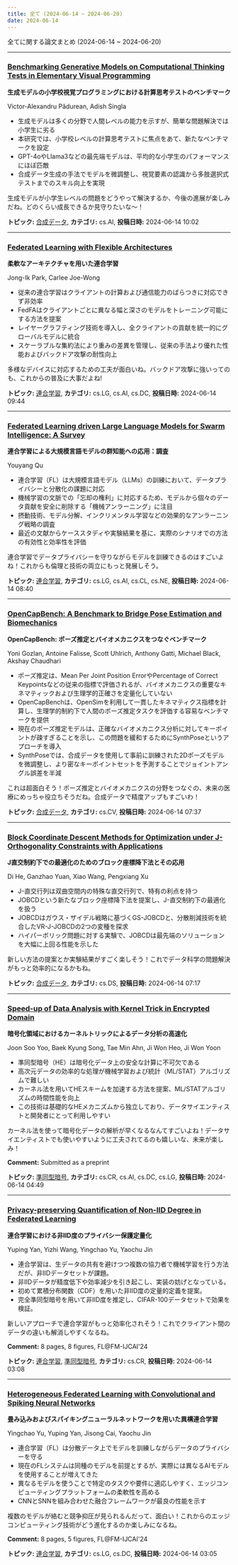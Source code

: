 ```yaml
---
title: 全て (2024-06-14 ~ 2024-06-20)
date: 2024-06-14
---
```


全てに関する論文まとめ (2024-06-14 ~ 2024-06-20)


- - -

### [Benchmarking Generative Models on Computational Thinking Tests in Elementary Visual Programming](http://arxiv.org/abs/2406.09891)

**生成モデルの小学校視覚プログラミングにおける計算思考テストのベンチマーク**

Victor-Alexandru Pădurean, Adish Singla

- 生成モデルは多くの分野で人間レベルの能力を示すが、簡単な問題解決では小学生に劣る
- 本研究では、小学校レベルの計算思考テストに焦点をあて、新たなベンチマークを設定
- GPT-4oやLlama3などの最先端モデルは、平均的な小学生のパフォーマンスにほぼ匹敵
- 合成データ生成の手法でモデルを微調整し、視覚要素の認識から多肢選択式テストまでのスキル向上を実現

生成モデルが小学生レベルの問題をどうやって解決するか、今後の進展が楽しみだね。どのくらい成長できるか見守りたいな～！



**トピック:** [合成データ](../../sd), **カテゴリ:** cs.AI, **投稿日時:** 2024-06-14 10:02


- - -

### [Federated Learning with Flexible Architectures](http://arxiv.org/abs/2406.09877)

**柔軟なアーキテクチャを用いた連合学習**

Jong-Ik Park, Carlee Joe-Wong

- 従来の連合学習はクライアントの計算および通信能力のばらつきに対応できず非効率
- FedFAはクライアントごとに異なる幅と深さのモデルをトレーニング可能にする方法を提案
- レイヤーグラフティング技術を導入し、全クライアントの貢献を統一的にグローバルモデルに統合
- スケーラブルな集約法により重みの差異を管理し、従来の手法より優れた性能およびバックドア攻撃の耐性向上

多様なデバイスに対応するための工夫が面白いね。バックドア攻撃に強いってのも、これからの普及に大事だよね!



**トピック:** [連合学習](../../fl), **カテゴリ:** cs.LG, cs.AI, cs.DC, **投稿日時:** 2024-06-14 09:44


- - -

### [Federated Learning driven Large Language Models for Swarm Intelligence: A Survey](http://arxiv.org/abs/2406.09831)

**連合学習による大規模言語モデルの群知能への応用：調査**

Youyang Qu

- 連合学習（FL）は大規模言語モデル（LLMs）の訓練において、データプライバシーと分散化の課題に対応
- 機械学習の文脈での「忘却の権利」に対応するため、モデルから個々のデータ貢献を安全に削除する「機械アンラーニング」に注目
- 摂動技術、モデル分解、インクリメンタル学習などの効果的なアンラーニング戦略の調査
- 最近の文献からケーススタディや実験結果を基に、実際のシナリオでの方法の有効性と効率性を評価

連合学習でデータプライバシーを守りながらモデルを訓練できるのはすごいよね！これからも倫理と技術の両立にもっと発展しそう。



**トピック:** [連合学習](../../fl), **カテゴリ:** cs.LG, cs.AI, cs.CL, cs.NE, **投稿日時:** 2024-06-14 08:40


- - -

### [OpenCapBench: A Benchmark to Bridge Pose Estimation and Biomechanics](http://arxiv.org/abs/2406.09788)

**OpenCapBench: ポーズ推定とバイオメカニクスをつなぐベンチマーク**

Yoni Gozlan, Antoine Falisse, Scott Uhlrich, Anthony Gatti, Michael Black, Akshay Chaudhari

- ポーズ推定は、Mean Per Joint Position ErrorやPercentage of Correct Keypointsなどの従来の指標で評価されるが、バイオメカニクスの重要なキネマティックおよび生理学的正確さを定量化していない
- OpenCapBenchは、OpenSimを利用して一貫したキネマティクス指標を計算し、生理学的制約下で人間のポーズ推定タスクを評価する容易なベンチマークを提供
- 現在のポーズ推定モデルは、正確なバイオメカニクス分析に対してキーポイントが疎すぎることを示し、この問題を緩和するためにSynthPoseというアプローチを導入
- SynthPoseでは、合成データを使用して事前に訓練された2Dポーズモデルを微調整し、より密なキーポイントセットを予測することでジョイントアングル誤差を半減

これは超面白そう！ポーズ推定とバイオメカニクスの分野をつなぐの、未来の医療にめっちゃ役立ちそうだね。合成データで精度アップもすごいわ！



**トピック:** [合成データ](../../sd), **カテゴリ:** cs.CV, **投稿日時:** 2024-06-14 07:37


- - -

### [Block Coordinate Descent Methods for Optimization under J-Orthogonality Constraints with Applications](http://arxiv.org/abs/2406.09771)

**J直交制約下での最適化のためのブロック座標降下法とその応用**

Di He, Ganzhao Yuan, Xiao Wang, Pengxiang Xu

- J-直交行列は双曲空間内の特殊な直交行列で、特有の利点を持つ
- JOBCDという新たなブロック座標降下法を提案し、J-直交制約下の最適化を扱う
- JOBCDはガウス・ザイデル戦略に基づくGS-JOBCDと、分散削減技術を統合したVR-J-JOBCDの2つの変種を探求
- ハイパーボリック問題に対する実験で、JOBCDは最先端のソリューションを大幅に上回る性能を示した

新しい方法の提案とか実験結果がすごく楽しそう！これでデータ科学の問題解決がもっと効率的になるかもね。



**トピック:** [合成データ](../../sd), **カテゴリ:** cs.DS, **投稿日時:** 2024-06-14 07:17


- - -

### [Speed-up of Data Analysis with Kernel Trick in Encrypted Domain](http://arxiv.org/abs/2406.09716)

**暗号化領域におけるカーネルトリックによるデータ分析の高速化**

Joon Soo Yoo, Baek Kyung Song, Tae Min Ahn, Ji Won Heo, Ji Won Yoon

- 準同型暗号（HE）は暗号化データ上の安全な計算に不可欠である
- 高次元データの効率的な処理が機械学習および統計（ML/STAT）アルゴリズムで難しい
- カーネル法を用いてHEスキームを加速する方法を提案、ML/STATアルゴリズムの時間性能を向上
- この技術は基礎的なHEメカニズムから独立しており、データサイエンティストと開発者にとって利用しやすい

カーネル法を使って暗号化データの解析が早くなるなんてすごいよね！データサイエンティストでも使いやすいように工夫されてるのも嬉しいな、未来が楽しみ！

**Comment:** Submitted as a preprint

**トピック:** [準同型暗号](../../he), **カテゴリ:** cs.CR, cs.AI, cs.DC, cs.LG, **投稿日時:** 2024-06-14 04:49


- - -

### [Privacy-preserving Quantification of Non-IID Degree in Federated Learning](http://arxiv.org/abs/2406.09682)

**連合学習における非IID度のプライバシー保護定量化**

Yuping Yan, Yizhi Wang, Yingchao Yu, Yaochu Jin

- 連合学習は、生データの共有を避けつつ複数の協力者で機械学習を行う方法だが、非IIDデータセットが課題。
- 非IIDデータが精度低下や効率減少を引き起こし、実装の妨げとなっている。
- 初めて累積分布関数（CDF）を用いた非IID度の定量的定義を提案。
- 完全準同型暗号を用いて非IID度を推定し、CIFAR-100データセットで効果を検証。

新しいアプローチで連合学習がもっと効率化されそう！これでクライアント間のデータの違いも解消しやすくなるね。

**Comment:** 8 pages, 8 figures, FL@FM-IJCAI'24

**トピック:** [連合学習](../../fl), [準同型暗号](../../he), **カテゴリ:** cs.CR, **投稿日時:** 2024-06-14 03:08


- - -

### [Heterogeneous Federated Learning with Convolutional and Spiking Neural Networks](http://arxiv.org/abs/2406.09680)

**畳み込みおよびスパイキングニューラルネットワークを用いた異構連合学習**

Yingchao Yu, Yuping Yan, Jisong Cai, Yaochu Jin

- 連合学習（FL）は分散データ上でモデルを訓練しながらデータのプライバシーを守る
- 現在のFLシステムは同種のモデルを前提とするが、実際には異なるAIモデルを使用することが増えてきた
- 異なるモデルを使うことで特定のタスクや要件に適応しやすく、エッジコンピューティングプラットフォームの柔軟性を高める
- CNNとSNNを組み合わせた融合フレームワークが最良の性能を示す

複数のモデルが絡むと競争抑圧が見られるんだって、面白い！これからのエッジコンピューティング技術がどう進化するのか楽しみになるね。

**Comment:** 8 pages, 5 figures, FL@FM-IJCAI'24

**トピック:** [連合学習](../../fl), **カテゴリ:** cs.LG, cs.DC, **投稿日時:** 2024-06-14 03:05
